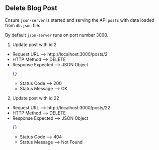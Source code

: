 ## Delete Blog Post

Ensure `json-server` is started and serving the API `posts` with data loaded from `db.json` file.

By default `json-server` runs on port number 3000.

1. Update post with id 2
- Request URL --> http://localhost:3000/posts/2
- HTTP Method --> DELETE
- Response Expected --> JSON Object
    ```json
    {}
    ```
    - Status Code --> 200
    - Status Message --> OK
2. Update post with id 22
- Request URL --> http://localhost:3000/posts/22
- HTTP Method --> DELETE
- Response Expected --> JSON Object
    ```json
    {}    
    ```
    - Status Code --> 404
    - Status Message --> Not Found
